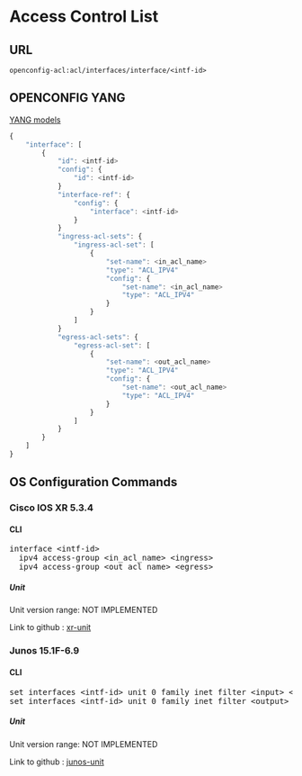 # Access Control List

## URL

```
openconfig-acl:acl/interfaces/interface/<intf-id>
```

## OPENCONFIG YANG

[YANG models](https://github.com/FRINXio/openconfig/tree/master/acl/src/main/yang)

```javascript
{
    "interface": [
        {
            "id": <intf-id>
            "config": {
                "id": <intf-id>
            }
            "interface-ref": {
                "config": {
                    "interface": <intf-id>
                }
            }
            "ingress-acl-sets": {
                "ingress-acl-set": [
                    {
                        "set-name": <in_acl_name>
                        "type": "ACL_IPV4"
                        "config": {
                            "set-name": <in_acl_name>
                            "type": "ACL_IPV4"
                        }
                    }
                ]
            }
            "egress-acl-sets": {
                "egress-acl-set": [
                    {
                        "set-name": <out_acl_name>
                        "type": "ACL_IPV4"
                        "config": {
                            "set-name": <out_acl_name>
                            "type": "ACL_IPV4"
                        }
                    }
                ]
            }
        }
    ]
}

```

## OS Configuration Commands

### Cisco IOS XR 5.3.4

#### CLI

<pre>
interface &lt;intf-id&gt;
  ipv4 access-group &lt;in_acl_name&gt; &lt;ingress&gt;
  ipv4 access-group &lt;out_acl_name&gt; &lt;egress&gt;
</pre>

##### Unit

Unit version range: NOT IMPLEMENTED

Link to github : [xr-unit]()

### Junos 15.1F-6.9

#### CLI

<pre>
set interfaces &lt;intf-id&gt; unit 0 family inet filter &lt;input&gt; &lt;in_acl_name&gt;
set interfaces &lt;intf-id&gt; unit 0 family inet filter &lt;output&gt; &lt;out_acl_name&gt;
</pre>

##### Unit

Unit version range: NOT IMPLEMENTED

Link to github : [junos-unit]()
